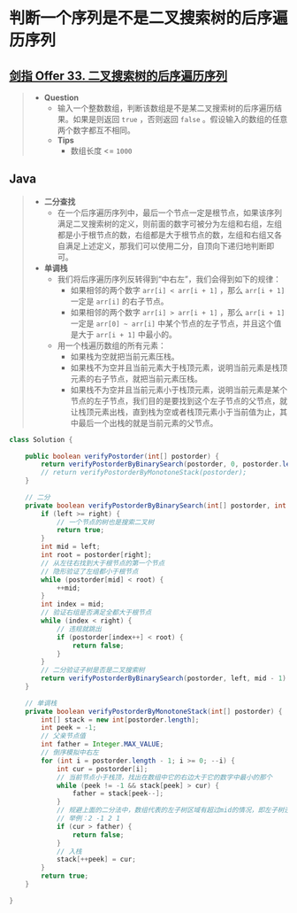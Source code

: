 # 判断一个序列是不是二叉搜索树的后序遍历序列

## [剑指 Offer 33. 二叉搜索树的后序遍历序列](https://leetcode.cn/problems/er-cha-sou-suo-shu-de-hou-xu-bian-li-xu-lie-lcof/)

> - **Question**
>   - 输入一个整数数组，判断该数组是不是某二叉搜索树的后序遍历结果。如果是则返回 `true` ，否则返回 `false` 。假设输入的数组的任意两个数字都互不相同。
>   - **Tips**
>     - 数组长度 <= `1000`

## Java

> - **二分查找**
>   - 在一个后序遍历序列中，最后一个节点一定是根节点，如果该序列满足二叉搜索树的定义，则前面的数字可被分为左组和右组，左组都是小于根节点的数，右组都是大于根节点的数，左组和右组又各自满足上述定义，那我们可以使用二分，自顶向下递归地判断即可。
> - **单调栈**
>   - 我们将后序遍历序列反转得到“中右左”，我们会得到如下的规律：
>     - 如果相邻的两个数字 `arr[i] < arr[i + 1]` ，那么 `arr[i + 1]` 一定是 `arr[i]` 的右子节点。
>     - 如果相邻的两个数字 `arr[i] > arr[i + 1]` ，那么 `arr[i + 1]` 一定是 `arr[0] ~ arr[i]` 中某个节点的左子节点，并且这个值是大于 `arr[i + 1]` 中最小的。
>   - 用一个栈遍历数组的所有元素：
>     - 如果栈为空就把当前元素压栈。
>     - 如果栈不为空并且当前元素大于栈顶元素，说明当前元素是栈顶元素的右子节点，就把当前元素压栈。
>     - 如果栈不为空并且当前元素小于栈顶元素，说明当前元素是某个节点的左子节点，我们目的是要找到这个左子节点的父节点，就让栈顶元素出栈，直到栈为空或者栈顶元素小于当前值为止，其中最后一个出栈的就是当前元素的父节点。

```java
class Solution {
    
    public boolean verifyPostorder(int[] postorder) {
        return verifyPostorderByBinarySearch(postorder, 0, postorder.length - 1);
        // return verifyPostorderByMonotoneStack(postorder);
    }
    
    // 二分
    private boolean verifyPostorderByBinarySearch(int[] postorder, int left, int right) {
        if (left >= right) {
            // 一个节点的树也是搜索二叉树
            return true;
        }
        int mid = left;
        int root = postorder[right];
        // 从左往右找到大于根节点的第一个节点
        // 隐形验证了左组都小于根节点
        while (postorder[mid] < root) {
            ++mid;
        }
        int index = mid;
        // 验证右组是否满足全都大于根节点
        while (index < right) {
            // 违规就跳出
            if (postorder[index++] < root) {
                return false;
            }
        }
        // 二分验证子树是否是二叉搜索树
        return verifyPostorderByBinarySearch(postorder, left, mid - 1) && verifyPostorderByBinarySearch(postorder, mid, right - 1);
    }
    
    // 单调栈
    private boolean verifyPostorderByMonotoneStack(int[] postorder) {
        int[] stack = new int[postorder.length];
        int peek = -1;
        // 父亲节点值
        int father = Integer.MAX_VALUE;
        // 倒序模拟中右左
        for (int i = postorder.length - 1; i >= 0; --i) {
            int cur = postorder[i];
            // 当前节点小于栈顶，找出在数组中它的右边大于它的数字中最小的那个
            while (peek != -1 && stack[peek] > cur) {
                father = stack[peek--];
            }
            // 规避上面的二分法中，数组代表的左子树区域有超过mid的情况，即左子树违规，有大于根节点的值
            // 举例：2 -1 2 1
            if (cur > father) {
                return false;
            }
            // 入栈
            stack[++peek] = cur;
        }
        return true;
    }
    
}
```
